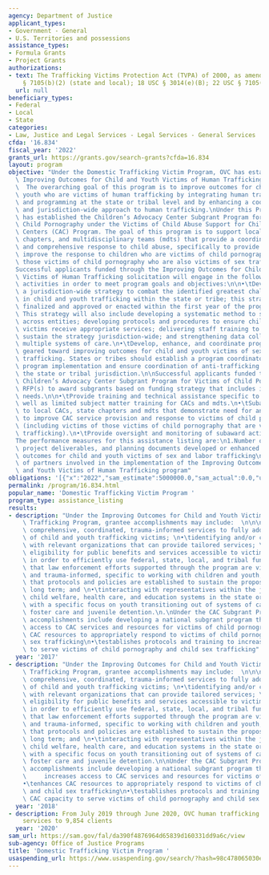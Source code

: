 ```yaml
---
agency: Department of Justice
applicant_types:
- Government - General
- U.S. Territories and possessions
assistance_types:
- Formula Grants
- Project Grants
authorizations:
- text: The Trafficking Victims Protection Act (TVPA) of 2000, as amended; 22 USC
    § 7105(b)(2) (state and local); 18 USC § 3014(e)(B); 22 USC § 7105(b)(2) (DTVF).
  url: null
beneficiary_types:
- Federal
- Local
- State
categories:
- Law, Justice and Legal Services - Legal Services - General Services
cfda: '16.834'
fiscal_year: '2022'
grants_url: https://grants.gov/search-grants?cfda=16.834
layout: program
objective: "Under the Domestic Trafficking Victim Program, OVC has established the\
  \ Improving Outcomes for Child and Youth Victims of Human Trafficking Program. \
  \  The overarching goal of this program is to improve outcomes for children and\
  \ youth who are victims of human trafficking by integrating human trafficking policy\
  \ and programming at the state or tribal level and by enhancing a coordinated, multidisciplinary,\
  \ and jurisdiction-wide approach to human trafficking.\nUnder this Program, OJJDP\
  \ has established the Children’s Advocacy Center Subgrant Program for Victims of\
  \ Child Pornography under the Victims of Child Abuse Support for Children’s Advocacy\
  \ Centers (CAC) Program. The goal of this program is to support local CACs, state\
  \ chapters, and multidisciplinary teams (mdts) that provide a coordinated investigation\
  \ and comprehensive response to child abuse, specifically to provide services and\
  \ improve the response to children who are victims of child pornography, including\
  \ those victims of child pornography who are also victims of sex trafficking.\n\n\
  Successful applicants funded through the Improving Outcomes for Child and Youth\
  \ Victims of Human Trafficking solicitation will engage in the following general\
  \ activities in order to meet program goals and objectives:\n\n•\tDevelop and implement\
  \ a jurisdiction-wide strategy to combat the identified greatest challenge areas\
  \ in child and youth trafficking within the state or tribe; this strategy must be\
  \ finalized and approved or enacted within the first year of the program start date.\
  \ This strategy will also include developing a systematic method to screen for victimization\
  \ across entities; developing protocols and procedures to ensure child and youth\
  \ victims receive appropriate services; delivering staff training to implement and\
  \ sustain the strategy jurisdiction-wide; and strengthening data collection across\
  \ multiple systems of care.\n•\tDevelop, enhance, and coordinate programs and activities\
  \ geared toward improving outcomes for child and youth victims of sex and labor\
  \ trafficking. States or tribes should establish a program coordinator role to oversee\
  \ program implementation and ensure coordination of anti-trafficking efforts in\
  \ the state or tribal jurisdiction.\n\nSuccessful applicants funded through the\
  \ Children’s Advocacy Center Subgrant Program for Victims of Child Pornography will:Release\
  \ RFP(s) to award subgrants based on funding strategy that includes identified national\
  \ needs.\n\n•\tProvide training and technical assistance specific to the RFP as\
  \ well as limited subject matter training for CACs and mdts.\n•\tSubaward funds\
  \ to local CACs, state chapters and mdts that demonstrate need for and capacity\
  \ to improve CAC service provision and response to victims of child pornography\
  \ (including victims of those victims of child pornography that are victims of sex\
  \ trafficking).\n•\tProvide oversight and monitoring of subaward activities.\n\n\
  The performance measures for this assistance listing are:\n1.Number of initiatives,\
  \ project deliverables, and planning documents developed or enhanced to improve\
  \ outcomes for child and youth victims of sex and labor trafficking\n2.Total number\
  \ of partners involved in the implementation of the Improving Outcomes for Child\
  \ and Youth Victims of Human Trafficking program"
obligations: '[{"x":"2022","sam_estimate":5000000.0,"sam_actual":0.0,"usa_spending_actual":6475324.0},{"x":"2023","sam_estimate":0.0,"sam_actual":0.0,"usa_spending_actual":6119713.0},{"x":"2024","sam_estimate":0.0,"sam_actual":0.0,"usa_spending_actual":0.0}]'
permalink: /program/16.834.html
popular_name: 'Domestic Trafficking Victim Program '
program_type: assistance_listing
results:
- description: "Under the Improving Outcomes for Child and Youth Victims of Human\
    \ Trafficking Program, grantee accomplishments may include:  \n\n\n•\tproviding\
    \ comprehensive, coordinated, trauma-informed services to fully address the needs\
    \ of child and youth trafficking victims; \n•\tidentifying and/or coordinating\
    \ with relevant organizations that can provide tailored services; \n•\tidentifying\
    \ eligibility for public benefits and services accessible to victims of trafficking\
    \ in order to efficiently use federal, state, local, and tribal funds;\n•\tensuring\
    \ that law enforcement efforts supported through the program are victim-centered\
    \ and trauma-informed, specific to working with children and youth; \n•\tensuring\
    \ that protocols and policies are established to sustain the proposed program\
    \ long term; and \n•\tinteracting with representatives within the juvenile justice,\
    \ child welfare, health care, and education systems in the state or tribal jurisdiction,\
    \ with a specific focus on youth transitioning out of systems of care, including\
    \ foster care and juvenile detention.\n.\nUnder the CAC Subgrant Program, grantee\
    \ accomplishments include developing a national subgrant program that:increases\
    \ access to CAC services and resources for victims of child pornography\n•\tenhances\
    \ CAC resources to appropriately respond to victims of child pornography and child\
    \ sex trafficking\n•\testablishes protocols and training to increase CAC capacity\
    \ to serve victims of child pornography and child sex trafficking"
  year: '2017'
- description: "Under the Improving Outcomes for Child and Youth Victims of Human\
    \ Trafficking Program, grantee accomplishments may include:  \n\n\n•\tproviding\
    \ comprehensive, coordinated, trauma-informed services to fully address the needs\
    \ of child and youth trafficking victims; \n•\tidentifying and/or coordinating\
    \ with relevant organizations that can provide tailored services; \n•\tidentifying\
    \ eligibility for public benefits and services accessible to victims of trafficking\
    \ in order to efficiently use federal, state, local, and tribal funds;\n•\tensuring\
    \ that law enforcement efforts supported through the program are victim-centered\
    \ and trauma-informed, specific to working with children and youth; \n•\tensuring\
    \ that protocols and policies are established to sustain the proposed program\
    \ long term; and \n•\tinteracting with representatives within the juvenile justice,\
    \ child welfare, health care, and education systems in the state or tribal jurisdiction,\
    \ with a specific focus on youth transitioning out of systems of care, including\
    \ foster care and juvenile detention.\n\nUnder the CAC Subgrant Program, grantee\
    \ accomplishments include developing a national subgrant program that:\n\n•  \
    \     increases access to CAC services and resources for victims of child pornography\n\
    •\tenhances CAC resources to appropriately respond to victims of child pornography\
    \ and child sex trafficking\n•\testablishes protocols and training to increase\
    \ CAC capacity to serve victims of child pornography and child sex trafficking"
  year: '2018'
- description: From July 2019 through June 2020, OVC human trafficking grantees provided
    services to 9,854 clients
  year: '2020'
sam_url: https://sam.gov/fal/da390f4876964d65839d160331dd9a6c/view
sub-agency: Office of Justice Programs
title: 'Domestic Trafficking Victim Program '
usaspending_url: https://www.usaspending.gov/search/?hash=98c478065030edca07915811cd86d928
---
```

